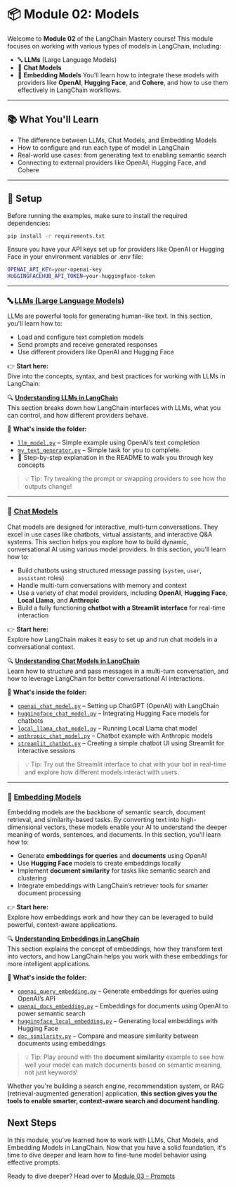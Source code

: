 # 📦 Module 02: Models

Welcome to **Module 02** of the LangChain Mastery course! This module focuses on working with various types of models in LangChain, including:

- 🔤 **LLMs** (Large Language Models)
- 💬 **Chat Models**
- 🧠 **Embedding Models**
You'll learn how to integrate these models with providers like **OpenAI**, **Hugging Face**, and **Cohere**, and how to use them effectively in LangChain workflows.
---

## 📚 What You'll Learn

- The difference between LLMs, Chat Models, and Embedding Models
- How to configure and run each type of model in LangChain
- Real-world use cases: from generating text to enabling semantic search
- Connecting to external providers like OpenAI, Hugging Face, and Cohere

---
## 🔧 Setup

Before running the examples, make sure to install the required dependencies:

```bash
pip install -r requirements.txt
```
Ensure you have your API keys set up for providers like OpenAI or Hugging Face in your environment variables or .env file:
```bash
OPENAI_API_KEY=your-openai-key
HUGGINGFACEHUB_API_TOKEN=your-huggingface-token
```
---

### 🔤 [LLMs (Large Language Models)](https://github.com/Adity-star/LangChainMastery/tree/main/Modules/02_models/LLMs)
LLMs are powerful tools for generating human-like text.
In this section, you'll learn how to:
- Load and configure text completion models
- Send prompts and receive generated responses
- Use different providers like OpenAI and Hugging Face

👉 **Start here:**  
Dive into the concepts, syntax, and best practices for working with LLMs in LangChain:

🔍 [**Understanding LLMs in LangChain**](https://github.com/Adity-star/LangChainMastery/tree/main/Modules/02_models/LLMs#-understanding-llms-in-langchain)  
This section breaks down how LangChain interfaces with LLMs, what you can control, and how different providers behave.

📁 **What's inside the folder:**

- [`llm_model.py`](https://github.com/Adity-star/LangChainMastery/blob/main/Modules/02_models/LLMs/llm_model.py) – Simple example using OpenAI’s text completion
- [`my_text_generator.py`](https://github.com/Adity-star/LangChainMastery/blob/main/Modules/02_models/LLMs/huggingface_llm.py) – Simple task for you to complete.
- 📝 Step-by-step explanation in the README to walk you through key concepts

> 💡 Tip: Try tweaking the prompt or swapping providers to see how the outputs change!

---
### 💬 [Chat Models](https://github.com/Adity-star/LangChainMastery/tree/main/Modules/02_models/ChatModels)

Chat models are designed for interactive, multi-turn conversations. They excel in use cases like chatbots, virtual assistants, and interactive Q&A systems. This section helps you explore how to build dynamic, conversational AI using various model providers.
In this section, you'll learn how to:
-  Build chatbots using structured message passing (`system`, `user`, `assistant` roles)
-  Handle multi-turn conversations with memory and context
-  Use a variety of chat model providers, including **OpenAI**, **Hugging Face**, **Local Llama**, and **Anthropic**
-  Build a fully functioning **chatbot with a Streamlit interface** for real-time interaction


👉 **Start here:**  
Explore how LangChain makes it easy to set up and run chat models in a conversational context.

🔍 [**Understanding Chat Models in LangChain**](https://github.com/Adity-star/LangChainMastery/tree/main/Modules/02_models/ChatModels#-understanding-chat-models-in-langchain)  
Learn how to structure and pass messages in a multi-turn conversation, and how to leverage LangChain for better conversational AI interactions.

📁 **What's inside the folder:**

- [`openai_chat_model.py`](https://github.com/Adity-star/LangChainMastery/blob/main/Modules/02_models/ChatModels/openai_chat_model.py) – Setting up ChatGPT (OpenAI) with LangChain
- [`huggingface_chat_model.py`](https://github.com/Adity-star/LangChainMastery/blob/main/Modules/02_models/ChatModels/huggingface_chat_model.py) – Integrating Hugging Face models for chatbots
- [`local_llama_chat_model.py`](https://github.com/Adity-star/LangChainMastery/blob/main/Modules/02_models/ChatModels/local_llama_chat_model.py) – Running Local Llama chat model
- [`anthropic_chat_model.py`](https://github.com/Adity-star/LangChainMastery/blob/main/Modules/02_models/ChatModels/anthropic_chat_model.py) – Chatbot example with Anthropic models
- [`streamlit_chatbot.py`](https://github.com/Adity-star/LangChainMastery/blob/main/Modules/02_models/ChatModels/streamlit_chatbot.py) – Creating a simple chatbot UI using Streamlit for interactive sessions

> 💡 Tip: Try out the Streamlit interface to chat with your bot in real-time and explore how different models interact with users.

---
### 🧠 [Embedding Models](https://github.com/Adity-star/LangChainMastery/tree/main/Modules/02_models/EmbeddingModels)

Embedding models are the backbone of semantic search, document retrieval, and similarity-based tasks. By converting text into high-dimensional vectors, these models enable your AI to understand the deeper meaning of words, sentences, and documents.
In this section, you'll learn how to:
-  Generate **embeddings for queries** and **documents** using OpenAI
-  Use **Hugging Face** models to create embeddings locally
-  Implement **document similarity** for tasks like semantic search and clustering
-  Integrate embeddings with LangChain’s retriever tools for smarter document processing



👉 **Start here:**  
Explore how embeddings work and how they can be leveraged to build powerful, context-aware applications.

🔍 [**Understanding Embeddings in LangChain**](https://github.com/Adity-star/LangChainMastery/tree/main/Modules/02_models/EmbeddingModels#-understanding-embeddings-in-langchain)  
This section explains the concept of embeddings, how they transform text into vectors, and how LangChain helps you work with these embeddings for more intelligent applications.


📁 **What's inside the folder:**

- [`openai_query_embedding.py`](https://github.com/Adity-star/LangChainMastery/blob/main/Modules/02_models/EmbeddingModels/openai_query_embedding.py) – Generate embeddings for queries using OpenAI’s API
- [`openai_docs_embedding.py`](https://github.com/Adity-star/LangChainMastery/blob/main/Modules/02_models/EmbeddingModels/openai_doc_embedding.py) – Embeddings for documents using OpenAI to power semantic search
- [`huggingface_local_embedding.py`](https://github.com/Adity-star/LangChainMastery/blob/main/Modules/02_models/EmbeddingModels/huggingface_local_embedding.py) – Generating local embeddings with Hugging Face
- [`doc_similarity.py`](https://github.com/Adity-star/LangChainMastery/blob/main/Modules/02_models/EmbeddingModels/doc_similarity.py) – Compare and measure similarity between documents using embeddings

> 💡 Tip: Play around with the **document similarity** example to see how well your model can match documents based on semantic meaning, not just keywords!

 Whether you're building a search engine, recommendation system, or RAG (retrieval-augmented generation) application, **this section gives you the tools to enable smarter, context-aware search and document handling.**

## Next Steps
In this module, you've learned how to work with LLMs, Chat Models, and Embedding Models in LangChain. 
Now that you have a solid foundation, it's time to dive deeper and learn how to fine-tune model behavior using effective prompts.

Ready to dive deeper? Head over to [Module 03 – Prompts](https://github.com/Adity-star/LangChainMastery/tree/main/Modules/03_prompts)

